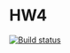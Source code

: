 # HW4
[![Build status](https://ci.appveyor.com/api/projects/status/42s6ed8x3wb2u0xu?svg=true)](https://ci.appveyor.com/project/AlinaYak/hw4)
